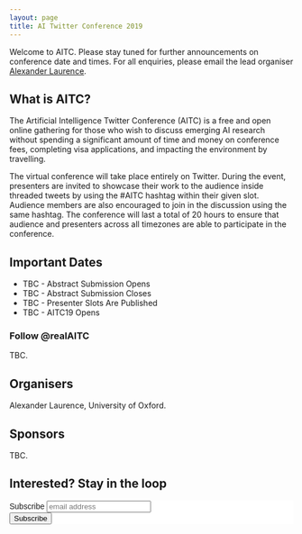 ```yaml
---
layout: page
title: AI Twitter Conference 2019
---
```

Welcome to AITC. Please stay tuned for further announcements on conference date and times. For all enquiries, please email the lead organiser [Alexander Laurence](mailto:alexander.adamlaurence@gmail.com).

## What is AITC?

The Artificial Intelligence Twitter Conference (AITC) is a free and open online gathering for those who wish to discuss emerging AI research without spending a significant amount of time and money on conference fees, completing visa applications, and impacting the environment by travelling.

The virtual conference will take place entirely on Twitter. During the event, presenters are invited to showcase their work to the audience inside threaded tweets by using the #AITC hashtag within their given slot. Audience members are also encouraged to join in the discussion using the same hashtag. The conference will last a total of 20 hours to ensure that audience and presenters across all timezones are able to participate in the conference.

## Important Dates

* TBC - Abstract Submission Opens
* TBC - Abstract Submission Closes
* TBC - Presenter Slots Are Published
* TBC - AITC19 Opens

### Follow @realAITC

TBC.

## Organisers

Alexander Laurence, University of Oxford.

## Sponsors

TBC.

## Interested? Stay in the loop

<!-- Begin Mailchimp Signup Form -->
<link href="//cdn-images.mailchimp.com/embedcode/slim-10_7.css" rel="stylesheet" type="text/css">
<style type="text/css">
	#mc_embed_signup{background:#fff; clear:left; font:14px Helvetica,Arial,sans-serif; }
	/* Add your own Mailchimp form style overrides in your site stylesheet or in this style block.
	   We recommend moving this block and the preceding CSS link to the HEAD of your HTML file. */
</style>
<div id="mc_embed_signup">
<form action="https://gmail.us3.list-manage.com/subscribe/post?u=806e587050c3ba525933b17a1&amp;id=51de7d3ef9" method="post" id="mc-embedded-subscribe-form" name="mc-embedded-subscribe-form" class="validate" target="_blank" novalidate>
    <div id="mc_embed_signup_scroll">
	<label for="mce-EMAIL">Subscribe</label>
	<input type="email" value="" name="EMAIL" class="email" id="mce-EMAIL" placeholder="email address" required>
    <!-- real people should not fill this in and expect good things - do not remove this or risk form bot signups-->
    <div style="position: absolute; left: -5000px;" aria-hidden="true"><input type="text" name="b_806e587050c3ba525933b17a1_51de7d3ef9" tabindex="-1" value=""></div>
    <div class="clear"><input type="submit" value="Subscribe" name="subscribe" id="mc-embedded-subscribe" class="button"></div>
    </div>
</form>
</div>

<!--End mc_embed_signup-->
